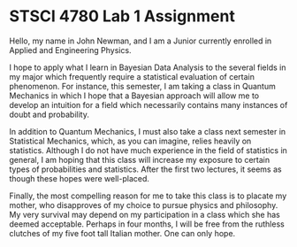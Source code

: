 # STSCI 4780 Lab 1 Assignment

Hello, my name in John Newman, and I am a Junior currently enrolled in Applied and Engineering Physics.

I hope to apply what I learn in Bayesian Data Analysis to the several fields in my major which frequently require a statistical evaluation of certain phenomenon. For instance, this semester, I am taking a class in Quantum Mechanics in which I hope that a Bayesian approach will allow me to develop an intuition for a field which necessarily contains many instances of doubt and probability.

In addition to Quantum Mechanics, I must also take a class next semester in Statistical Mechanics, which, as you can imagine, relies heavily on statistics. Although I do not have much experience in the field of statistics in general, I am hoping that this class will increase my exposure to certain types of probabilities and statistics. After the first two lectures, it seems as though these hopes were well-placed.

Finally, the most compelling reason for me to take this class is to placate my mother, who disapproves of my choice to pursue physics and philosophy. My very survival may depend on my participation in a class which she has deemed acceptable. Perhaps in four months, I will be free from the ruthless clutches of my five foot tall Italian mother. One can only hope.
